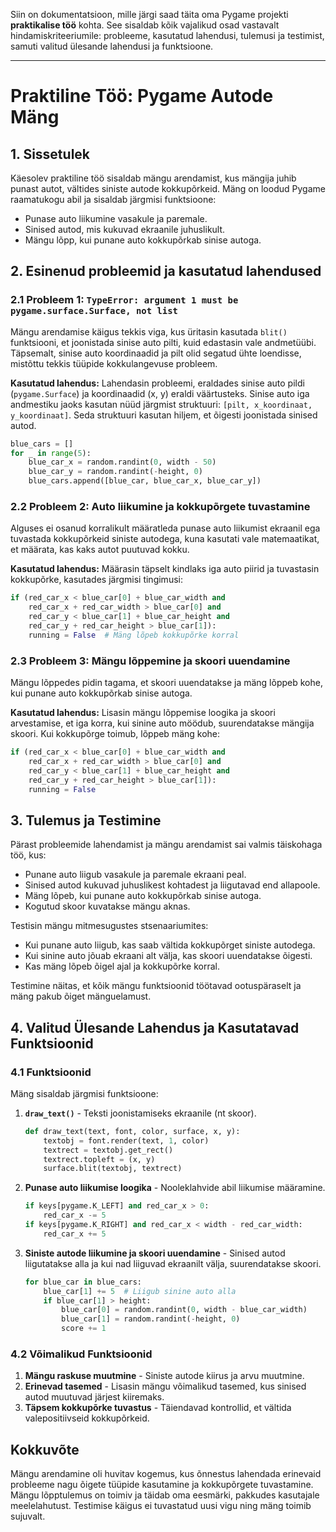 Siin on dokumentatsioon, mille järgi saad täita oma Pygame projekti **praktikalise töö** kohta. See sisaldab kõik vajalikud osad vastavalt hindamiskriteeriumile: probleeme, kasutatud lahendusi, tulemusi ja testimist, samuti valitud ülesande lahendusi ja funktsioone.

---

# Praktiline Töö: Pygame Autode Mäng

## 1. Sissetulek

Käesolev praktiline töö sisaldab mängu arendamist, kus mängija juhib punast autot, vältides siniste autode kokkupõrkeid. Mäng on loodud Pygame raamatukogu abil ja sisaldab järgmisi funktsioone:

- Punase auto liikumine vasakule ja paremale.
- Sinised autod, mis kukuvad ekraanile juhuslikult.
- Mängu lõpp, kui punane auto kokkupõrkab sinise autoga.

## 2. Esinenud probleemid ja kasutatud lahendused

### 2.1 Probleem 1: **`TypeError: argument 1 must be pygame.surface.Surface, not list`**
Mängu arendamise käigus tekkis viga, kus üritasin kasutada `blit()` funktsiooni, et joonistada sinise auto pilti, kuid edastasin vale andmetüübi. Täpsemalt, sinise auto koordinaadid ja pilt olid segatud ühte loendisse, mistõttu tekkis tüüpide kokkulangevuse probleem.

**Kasutatud lahendus:**
Lahendasin probleemi, eraldades sinise auto pildi (`pygame.Surface`) ja koordinaadid (x, y) eraldi väärtusteks. Sinise auto iga andmestiku jaoks kasutan nüüd järgmist struktuuri: `[pilt, x_koordinaat, y_koordinaat]`. Seda struktuuri kasutan hiljem, et õigesti joonistada sinised autod.

```python
blue_cars = []
for _ in range(5):
    blue_car_x = random.randint(0, width - 50)
    blue_car_y = random.randint(-height, 0)
    blue_cars.append([blue_car, blue_car_x, blue_car_y])
```

### 2.2 Probleem 2: **Auto liikumine ja kokkupõrgete tuvastamine**
Alguses ei osanud korralikult määratleda punase auto liikumist ekraanil ega tuvastada kokkupõrkeid siniste autodega, kuna kasutati vale matemaatikat, et määrata, kas kaks autot puutuvad kokku.

**Kasutatud lahendus:**
Määrasin täpselt kindlaks iga auto piirid ja tuvastasin kokkupõrke, kasutades järgmisi tingimusi:

```python
if (red_car_x < blue_car[0] + blue_car_width and
    red_car_x + red_car_width > blue_car[0] and
    red_car_y < blue_car[1] + blue_car_height and
    red_car_y + red_car_height > blue_car[1]):
    running = False  # Mäng lõpeb kokkupõrke korral
```

### 2.3 Probleem 3: **Mängu lõppemine ja skoori uuendamine**
Mängu lõppedes pidin tagama, et skoori uuendatakse ja mäng lõppeb kohe, kui punane auto kokkupõrkab sinise autoga.

**Kasutatud lahendus:**
Lisasin mängu lõppemise loogika ja skoori arvestamise, et iga korra, kui sinine auto möödub, suurendatakse mängija skoori. Kui kokkupõrge toimub, lõppeb mäng kohe:

```python
if (red_car_x < blue_car[0] + blue_car_width and
    red_car_x + red_car_width > blue_car[0] and
    red_car_y < blue_car[1] + blue_car_height and
    red_car_y + red_car_height > blue_car[1]):
    running = False
```

## 3. Tulemus ja Testimine

Pärast probleemide lahendamist ja mängu arendamist sai valmis täiskohaga töö, kus:
- Punane auto liigub vasakule ja paremale ekraani peal.
- Sinised autod kukuvad juhuslikest kohtadest ja liigutavad end allapoole.
- Mäng lõpeb, kui punane auto kokkupõrkab sinise autoga.
- Kogutud skoor kuvatakse mängu aknas.

Testisin mängu mitmesugustes stsenaariumites:
- Kui punane auto liigub, kas saab vältida kokkupõrget siniste autodega.
- Kui sinine auto jõuab ekraani alt välja, kas skoori uuendatakse õigesti.
- Kas mäng lõpeb õigel ajal ja kokkupõrke korral.

Testimine näitas, et kõik mängu funktsioonid töötavad ootuspäraselt ja mäng pakub õiget mänguelamust.

## 4. Valitud Ülesande Lahendus ja Kasutatavad Funktsioonid

### 4.1 Funktsioonid

Mäng sisaldab järgmisi funktsioone:
1. **`draw_text()`** - Teksti joonistamiseks ekraanile (nt skoor).
   ```python
   def draw_text(text, font, color, surface, x, y):
       textobj = font.render(text, 1, color)
       textrect = textobj.get_rect()
       textrect.topleft = (x, y)
       surface.blit(textobj, textrect)
   ```

2. **Punase auto liikumise loogika** - Nooleklahvide abil liikumise määramine.
   ```python
   if keys[pygame.K_LEFT] and red_car_x > 0:
       red_car_x -= 5
   if keys[pygame.K_RIGHT] and red_car_x < width - red_car_width:
       red_car_x += 5
   ```

3. **Siniste autode liikumine ja skoori uuendamine** - Sinised autod liigutatakse alla ja kui nad liiguvad ekraanilt välja, suurendatakse skoori.
   ```python
   for blue_car in blue_cars:
       blue_car[1] += 5  # Liigub sinine auto alla
       if blue_car[1] > height:
           blue_car[0] = random.randint(0, width - blue_car_width)
           blue_car[1] = random.randint(-height, 0)
           score += 1
   ```

### 4.2 Võimalikud Funktsioonid

1. **Mängu raskuse muutmine** - Siniste autode kiirus ja arvu muutmine.
2. **Erinevad tasemed** - Lisasin mängu võimalikud tasemed, kus sinised autod muutuvad järjest kiiremaks.
3. **Täpsem kokkupõrke tuvastus** - Täiendavad kontrollid, et vältida valepositiivseid kokkupõrkeid.

## Kokkuvõte

Mängu arendamine oli huvitav kogemus, kus õnnestus lahendada erinevaid probleeme nagu õigete tüüpide kasutamine ja kokkupõrgete tuvastamine. Mängu lõpptulemus on toimiv ja täidab oma eesmärki, pakkudes kasutajale meelelahutust. Testimise käigus ei tuvastatud uusi vigu ning mäng toimib sujuvalt.
